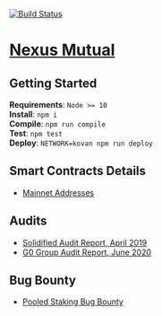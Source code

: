 [![Build Status](https://travis-ci.org/somish/NexusMutual.svg?branch=master)](https://travis-ci.org/somish/NexusMutual?branch=master)

# [Nexus Mutual](https://app.nexusmutual.io/)

## Getting Started

**Requirements**: `Node >= 10`  
**Install**: `npm i`  
**Compile**: `npm run compile`  
**Test**: `npm test`  
**Deploy**: `NETWORK=kovan npm run deploy`

## Smart Contracts Details 

- [Mainnet Addresses](https://nxm.surge.sh/)

## Audits

- [Solidified Audit Report, April 2019](https://github.com/solidified-platform/audits/blob/master/Audit%20Report%20-%20Nexus%20Mutual%20%5B22.04.2019%5D.pdf)  
- [G0 Group Audit Report, June 2020](https://github.com/g0-group/Audits/blob/master/G0Group-NexusMutual2020Jun.pdf)

## Bug Bounty

- [Pooled Staking Bug Bounty](https://medium.com/nexus-mutual/announcing-the-first-nexus-mutual-bug-bounty-d16360dfe72)
